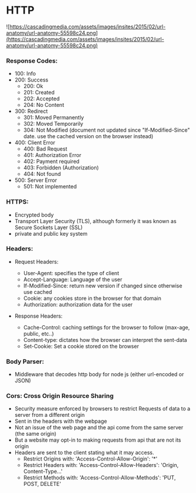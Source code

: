# HTTP

![https://cascadingmedia.com/assets/images/insites/2015/02/url-anatomy/url-anatomy-55598c24.png](https://cascadingmedia.com/assets/images/insites/2015/02/url-anatomy/url-anatomy-55598c24.png)

### Response Codes:

- 100: Info
- 200: Success
    - 200: Ok
    - 201: Created
    - 202: Accepted
    - 204: No Content
- 300: Redirect
    - 301: Moved Permanently
    - 302: Moved Temporarily
    - 304: Not Modified (document not updated since "If-Modified-Since" date. use the cached version on the browser instead)
- 400: Client Error
    - 400: Bad Request
    - 401: Authorization Error
    - 402: Payment required
    - 403: Forbidden (Authorization)
    - 404: Not found
- 500: Server Error
    - 501: Not implemented

### HTTPS:

- Encrypted body
- Transport Layer Security (TLS), although formerly it was known as Secure Sockets Layer (SSL)
- private and public key system

### Headers:

- Request Headers:
    - User-Agent: specifies the type of client
    - Accept-Language: Language of the user
    - If-Modified-Since: return new version if changed since otherwise use cached
    - Cookie: any cookies store in the browser for that domain
    - Authorization: authorization data for the user

- Response Headers:
    - Cache-Control: caching settings for the browser to follow (max-age, public, etc..)
    - Content-type: dictates how the browser can interpret the sent-data
    - Set-Cookie: Set a cookie stored on the browser

### B**ody Parser:**

- Middleware that decodes http body for node js (either url-encoded or JSON)

### **Cors: Cross Origin Resource Sharing**

- Security measure enforced by browsers to restrict Requests of data to a server from a different origin
- Sent in the headers with the webpage
- Not an issue of the web page and the api come from the same server (the same origin)
- But a website may opt-in to making requests from api that are not its origin
- Headers are sent to the client stating what it may access.
    - Restrict Origins with: 'Access-Control-Allow-Origin': '*'
    - Restrict Headers with: 'Access-Control-Allow-Headers': 'Origin, Content-Type...'
    - Restrict Methods with: 'Access-Control-Allow-Methods': 'PUT, POST, DELETE'